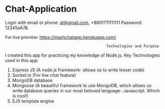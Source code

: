 # Chat-Application

Login with email or phone: al@gmail.com, +8801711111111
Password: 12345aA7&

For live preview: https://mashchatapp.herokuapp.com/

                                                  Technologies and Purpose
I created this app for practicing my knowledge of Node.js. Key Technologies used in this app: 
1. Express JS (A node.js framework- allows us to write lesser code)
2. Socket.io (For live chat feature)
3. MongoDB database
4. Mongoose (A beautiful framework to use MongoDB, which allows us write database queries in our most beloved language- Javascript. Which is cool!)
5. EJS template engine

